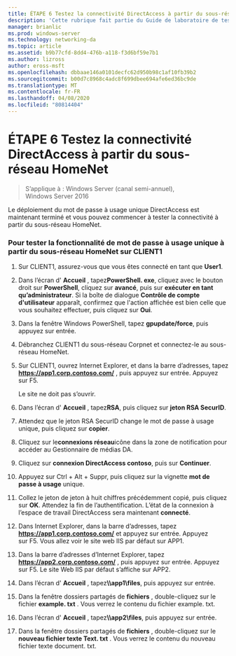 ```yaml
---
title: ÉTAPE 6 Testez la connectivité DirectAccess à partir du sous-réseau HomeNet
description: 'Cette rubrique fait partie du Guide de laboratoire de test : illustrer DirectAccess avec l’authentification par mot de passe à usage unique et RSA SecurID pour Windows Server 2016'
manager: brianlic
ms.prod: windows-server
ms.technology: networking-da
ms.topic: article
ms.assetid: b9b77cfd-8dd4-476b-a118-f3d6bf59e7b1
ms.author: lizross
author: eross-msft
ms.openlocfilehash: dbbaae146a0101decfc62d950b98c1af10fb39b2
ms.sourcegitcommit: b00d7c8968c4adc8f699dbee694afe6ed36bc9de
ms.translationtype: MT
ms.contentlocale: fr-FR
ms.lasthandoff: 04/08/2020
ms.locfileid: "80814404"
---
```

# <a name="step-6-test-directaccess-connectivity-from-the-homenet-subnet"></a>ÉTAPE 6 Testez la connectivité DirectAccess à partir du sous-réseau HomeNet

>S’applique à : Windows Server (canal semi-annuel), Windows Server 2016

Le déploiement du mot de passe à usage unique DirectAccess est maintenant terminé et vous pouvez commencer à tester la connectivité à partir du sous-réseau HomeNet.  
  
### <a name="to-test-otp-functionality-from-the-homenet-subnet-on-client1"></a>Pour tester la fonctionnalité de mot de passe à usage unique à partir du sous-réseau HomeNet sur CLIENT1  
  
1. Sur CLIENT1, assurez-vous que vous êtes connecté en tant que **User1**.  
  
2. Dans l’écran d' **Accueil** , tapez**PowerShell. exe**, cliquez avec le bouton droit sur **PowerShell**, cliquez sur **avancé**, puis sur **exécuter en tant qu’administrateur**. Si la boîte de dialogue **Contrôle de compte d'utilisateur** apparaît, confirmez que l'action affichée est bien celle que vous souhaitez effectuer, puis cliquez sur **Oui**.  
  
3. Dans la fenêtre Windows PowerShell, tapez **gpupdate/force**, puis appuyez sur entrée.  
  
4. Débranchez CLIENT1 du sous-réseau Corpnet et connectez-le au sous-réseau HomeNet.  
  
5. Sur CLIENT1, ouvrez Internet Explorer, et dans la barre d’adresses, tapez **https://app1.corp.contoso.com/** , puis appuyez sur entrée. Appuyez sur F5.  
  
   Le site ne doit pas s’ouvrir.  
  
6. Dans l’écran d' **Accueil** , tapez**RSA**, puis cliquez sur **jeton RSA SecurID**.  
  
7. Attendez que le jeton RSA SecurID change le mot de passe à usage unique, puis cliquez sur **copier**.  
  
8. Cliquez sur le**connexions réseau**icône dans la zone de notification pour accéder au Gestionnaire de médias DA.  
  
9. Cliquez sur **connexion DirectAccess contoso**, puis sur **Continuer**.  
  
10. Appuyez sur Ctrl + Alt + Suppr, puis cliquez sur la vignette **mot de passe à usage** unique.  
  
11. Collez le jeton de jeton à huit chiffres précédemment copié, puis cliquez sur **OK**. Attendez la fin de l’authentification. L’état de la connexion à l’espace de travail DirectAccess sera maintenant **connecté**.  
  
12. Dans Internet Explorer, dans la barre d’adresses, tapez **https://app1.corp.contoso.com/** et appuyez sur entrée. Appuyez sur F5. Vous allez voir le site web IIS par défaut sur APP1.  
  
13. Dans la barre d’adresses d’Internet Explorer, tapez **https://app2.corp.contoso.com/** , puis appuyez sur entrée. Appuyez sur F5. Le site Web IIS par défaut s’affiche sur APP2.  
  
14. Dans l’écran d' **Accueil** , tapez<strong>\\\app1\files</strong>, puis appuyez sur entrée.  
  
15. Dans la fenêtre dossiers partagés de **fichiers** , double-cliquez sur le fichier **example. txt** . Vous verrez le contenu du fichier example. txt.  
  
16. Dans l’écran d' **Accueil** , tapez<strong>\\\app2\files</strong>, puis appuyez sur entrée.  
  
17. Dans la fenêtre dossiers partagés de **fichiers** , double-cliquez sur le **nouveau fichier texte Text. txt** . Vous verrez le contenu du nouveau fichier texte document. txt.  
  


